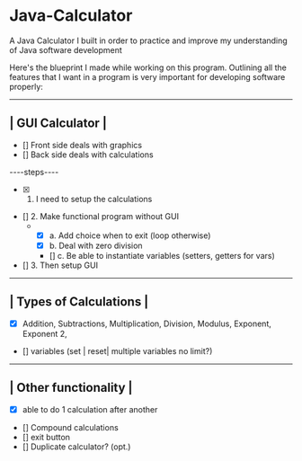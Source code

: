 # Java-Calculator
A Java Calculator I built in order to practice and improve my understanding of Java software development



Here's the blueprint I made while working on this program. Outlining all the features that I want in a program is very important for developing software properly:


 ------------------
 | GUI Calculator |
 ------------------
 
 * [] Front side deals with graphics 
 * [] Back side deals with calculations
 
 ----steps----
 * [X] 1. I need to setup the calculations
 * [] 2. Make functional program without GUI
 	*	* [X] a. Add choice when to exit (loop otherwise)
 		* [X] b. Deal with zero division
 		* [] c. Be able to instantiate variables (setters, getters for vars)
 * [] 3. Then setup GUI
 -------------------------
 | Types of Calculations |
 -------------------------
 * [X] Addition, Subtractions, Multiplication, Division, Modulus, Exponent, Exponent 2, 
 * [] variables (set | reset| multiple variables no limit?)
 -----------------------
 | Other functionality |
 -----------------------
 * [X] able to do 1 calculation after another
 * [] Compound calculations
 * [] exit button
 * [] Duplicate calculator? (opt.)

